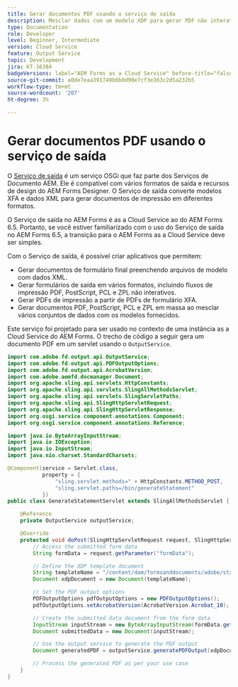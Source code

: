 ```yaml
---
title: Gerar documentos PDF usando o serviço de saída
description: Mesclar dados com um modelo XDP para gerar PDF não interativos
type: Documentation
role: Developer
level: Beginner, Intermediate
version: Cloud Service
feature: Output Service
topic: Development
jira: KT-16384
badgeVersions: label="AEM Forms as a Cloud Service" before-title="false"
source-git-commit: a0de7eaa391749b6b0d90e7cf3e363c2d5a232b5
workflow-type: tm+mt
source-wordcount: '207'
ht-degree: 3%

---
```



# Gerar documentos PDF usando o serviço de saída

O [Serviço de saída](https://javadoc.io/static/com.adobe.aem/aem-forms-sdk-api/2024.07.31.00-240800/com/adobe/fd/output/api/OutputService.html) é um serviço OSGi que faz parte dos Serviços de Documento AEM. Ele é compatível com vários formatos de saída e recursos de design do AEM Forms Designer. O Serviço de saída converte modelos XFA e dados XML para gerar documentos de impressão em diferentes formatos.

O Serviço de saída no AEM Forms é as a Cloud Service ao do AEM Forms 6.5. Portanto, se você estiver familiarizado com o uso do Serviço de saída no AEM Forms 6.5, a transição para o AEM Forms as a Cloud Service deve ser simples.

Com o Serviço de saída, é possível criar aplicativos que permitem:

+ Gerar documentos de formulário final preenchendo arquivos de modelo com dados XML.
+ Gerar formulários de saída em vários formatos, incluindo fluxos de impressão PDF, PostScript, PCL e ZPL não interativos.
+ Gerar PDFs de impressão a partir de PDFs de formulário XFA.
+ Gerar documentos PDF, PostScript, PCL e ZPL em massa ao mesclar vários conjuntos de dados com os modelos fornecidos.

Este serviço foi projetado para ser usado no contexto de uma instância as a Cloud Service do AEM Forms. O trecho de código a seguir gera um documento PDF em um servlet usando o `OutputService`.

```java
import com.adobe.fd.output.api.OutputService;
import com.adobe.fd.output.api.PDFOutputOptions;
import com.adobe.fd.output.api.AcrobatVersion;
import com.adobe.aemfd.docmanager.Document;
import org.apache.sling.api.servlets.HttpConstants;
import org.apache.sling.api.servlets.SlingAllMethodsServlet;
import org.apache.sling.api.servlets.SlingServletPaths;
import org.apache.sling.api.SlingHttpServletRequest;
import org.apache.sling.api.SlingHttpServletResponse;
import org.osgi.service.component.annotations.Component;
import org.osgi.service.component.annotations.Reference;

import java.io.ByteArrayInputStream;
import java.io.IOException;
import java.io.InputStream;
import java.nio.charset.StandardCharsets;

@Component(service = Servlet.class,
           property = {
               "sling.servlet.methods=" + HttpConstants.METHOD_POST,
               "sling.servlet.paths=/bin/generateStatement"
           })
public class GenerateStatementServlet extends SlingAllMethodsServlet {

    @Reference
    private OutputService outputService;

    @Override
    protected void doPost(SlingHttpServletRequest request, SlingHttpServletResponse response) throws IOException {
        // Access the submitted form data
        String formData = request.getParameter("formData");

        // Define the XDP template document
        String templateName = "/content/dam/formsanddocuments/adobe/statement.xdp";
        Document xdpDocument = new Document(templateName);

        // Set the PDF output options
        PDFOutputOptions pdfOutputOptions = new PDFOutputOptions();
        pdfOutputOptions.setAcrobatVersion(AcrobatVersion.Acrobat_10);

        // Create the submitted data document from the form data
        InputStream inputStream = new ByteArrayInputStream(formData.getBytes(StandardCharsets.UTF_8));
        Document submittedData = new Document(inputStream);

        // Use the output service to generate the PDF output
        Document generatedPDF = outputService.generatePDFOutput(xdpDocument, submittedData, pdfOutputOptions);

        // Process the generated PDF as per your use case        
    }
}
```
